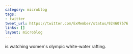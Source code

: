 ```yaml
---
category: microblog
tags:
- twitter
tweet_url: https://twitter.com/ExMember/status/924607576
links: []
layout: microblog
---
```

is watching women's olympic white-water rafting.
